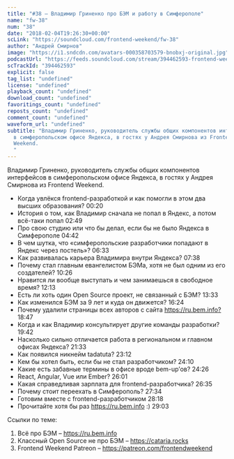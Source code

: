 ```yaml
---
title: "#38 – Владимир Гриненко про БЭМ и работу в Симферополе"
name: "fw-38"
num: "38"
date: "2018-02-04T19:26:30+00:00"
scLink: "https://soundcloud.com/frontend-weekend/fw-38"
author: "Андрей Смирнов"
image: "https://i1.sndcdn.com/avatars-000358703579-bnobxj-original.jpg"
podcastUrl: "https://feeds.soundcloud.com/stream/394462593-frontend-weekend-fw-38.m4a"
scTrackId: "394462593"
explicit: false
tag_list: "undefined"
license: "undefined"
playback_count: "undefined"
download_count: "undefined"
favoritings_count: "undefined"
reposts_count: "undefined"
comment_count: "undefined"
waveform_url: "undefined"
subtitle: "Владимир Гриненко, руководитель службы общих компонентов интерфейсов
  в симферопольском офисе Яндекса, в гостях у Андрея Смирнова из Frontend
  Weekend.
  "
---
```


Владимир Гриненко, руководитель службы общих компонентов интерфейсов в
симферопольском офисе Яндекса, в гостях у Андрея Смирнова из Frontend Weekend.

- Когда увлёкся frontend-разработкой и как помогли в этом два высших
  образования? <timecode sec="20">00:20</timecode>
- История о том, как Владимир сначала не попал в Яндекс, а потом всё-таки попал
  <timecode sec="169">02:49</timecode>
- Про свою студию или что бы делал, если бы не было Яндекса в Симферополе
  <timecode sec="282">04:42</timecode>
- В чем шутка, что «симферопольские разработчики попадают в Яндекс через
  постель»? <timecode sec="393">06:33</timecode>
- Как развивалась карьера Владимира внутри Яндекса?
  <timecode sec="458">07:38</timecode>
- Почему стал главным евангелистом БЭМа, хотя не был одним из его создателей?
  <timecode sec="626">10:26</timecode>
- Нравится ли вообще выступать и чем занимаешься в свободное время?
  <timecode sec="733">12:13</timecode>
- Есть ли хоть один Open Source проект, не связанный с БЭМ?
  <timecode sec="813">13:33</timecode>
- Как изменился БЭМ за 9 лет и куда он движется?
  <timecode sec="984">16:24</timecode>
- Почему удалили страницы всех авторов с сайта <https://ru.bem.info?>
  <timecode sec="1127">18:47</timecode>
- Когда и как Владимир консультирует другие команды разработки?
  <timecode sec="1182">19:42</timecode>
- Насколько сильно отличается работа в региональном и главном офисах Яндекса?
  <timecode sec="1293">21:33</timecode>
- Как появился никнейм tadatuta? <timecode sec="1392">23:12</timecode>
- Кем бы хотел быть, если бы не стал разработчиком?
  <timecode sec="1450">24:10</timecode>
- Какие есть забавные термины в офисе вроде bem-up’ов?
  <timecode sec="1466">24:26</timecode>
- React, Angular, Vue или Ember? <timecode sec="1561">26:01</timecode>
- Какая справедливая зарплата для frontend-разработчика?
  <timecode sec="1595">26:35</timecode>
- Почему стоит переехать в Симферополь? <timecode sec="1654">27:34</timecode>
- Готовим вместе с frontend-разработчиком <timecode sec="1698">28:18</timecode>
- Прочитайте хотя бы раз <https://ru.bem.info> :)
  <timecode sec="1743">29:03</timecode>

Ссылки по теме:

1. Всё про БЭМ – <https://ru.bem.info>
2. Классный Open Source не про БЭМ – <https://cataria.rocks>
3. Frontend Weekend Patreon – <https://patreon.com/frontendweekend>
